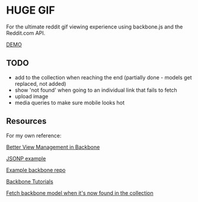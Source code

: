 # HUGE GIF

For the ultimate reddit gif viewing experience using backbone.js and the Reddit.com API.

[DEMO](http://patmood.github.io/hugegif)

## TODO
- add to the collection when reaching the end (partially done - models get replaced, not added)
- show 'not found' when going to an individual link that fails to fetch
- upload image
- media queries to make sure mobile looks hot

## Resources
For my own reference:

[Better View Management in Backbone](http://lostechies.com/derickbailey/2011/09/15/zombies-run-managing-page-transitions-in-backbone-apps/)

[JSONP example](http://stackoverflow.com/questions/8430113/backbone-collection-jsonp-ajax-results-not-generating-model-correctly)

[Example backbone repo](https://github.com/thomasdavis/backbonetutorials/blob/gh-pages/videos/beginner/index.html)

[Backbone Tutorials](http://backbonetutorials.com/)

[Fetch backbone model when it's now found in the collection](http://lostechies.com/derickbailey/2012/02/03/get-a-model-from-a-backbone-collection-without-knowing-if-the-collection-is-loaded/)
